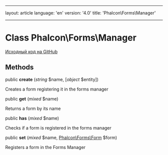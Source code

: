 * * *

layout: article language: 'en' version: '4.0' title: 'Phalcon\Forms\Manager'

* * *

# Class **Phalcon\Forms\Manager**

<a href="https://github.com/phalcon/cphalcon/tree/v4.0.0/phalcon/forms/manager.zep" class="btn btn-default btn-sm">Исходный код на GitHub</a>

## Methods

public **create** (*string* $name, [*object* $entity])

Creates a form registering it in the forms manager

public **get** (*mixed* $name)

Returns a form by its name

public **has** (*mixed* $name)

Checks if a form is registered in the forms manager

public **set** (*mixed* $name, [Phalcon\Forms\Form](/4.0/en/api/Phalcon_Forms_Form) $form)

Registers a form in the Forms Manager